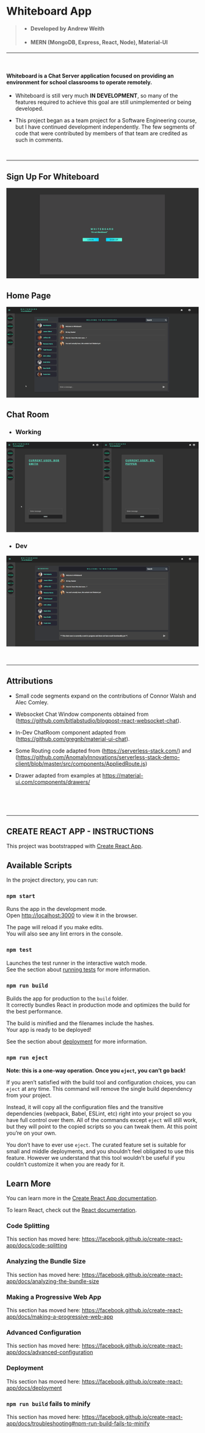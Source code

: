 # **Whiteboard App**
> - #### Developed by Andrew Weith
> - #### __MERN (MongoDB, Express, React, Node), Material-UI__

---

<br/>

#### Whiteboard is a Chat Server application focused on providing an environment for school classrooms to operate remotely.

- Whiteboard is still very much **IN DEVELOPMENT**, so many of the features required to achieve this goal are still unimplemented or being developed.

- This project began as a team project for a Software Engineering course, but I have continued development independently. The few  segments of code that were contributed by members of that team are credited as such in comments.

<br/>

---

## **Sign Up For Whiteboard**

![Intro](Demo/intro.gif)

## **Home Page**

![Home](Demo/home.gif)

## **Chat Room**

- ### Working
![Chat](Demo/chat.gif)

- ### Dev
![Dev-Chat](Demo/dev_chat.gif)

<br/>

---

## **Attributions**

* Small code segments expand on the contributions of Connor Walsh and Alec Comley.

* Websocket Chat Window components obtained from (https://github.com/bitlabstudio/blogpost-react-websocket-chat).

* In-Dev ChatRoom component adapted from (https://github.com/gregnb/material-ui-chat).

* Some Routing code adapted from (https://serverless-stack.com/) and (https://github.com/AnomalyInnovations/serverless-stack-demo-client/blob/master/src/components/AppliedRoute.js)

* Drawer adapted from examples at https://material-ui.com/components/drawers/

<br/>

<br/>

<br/>

---

## **CREATE REACT APP - INSTRUCTIONS**

This project was bootstrapped with [Create React App](https://github.com/facebook/create-react-app).

## Available Scripts

In the project directory, you can run:

### `npm start`

Runs the app in the development mode.<br />
Open [http://localhost:3000](http://localhost:3000) to view it in the browser.

The page will reload if you make edits.<br />
You will also see any lint errors in the console.

### `npm test`

Launches the test runner in the interactive watch mode.<br />
See the section about [running tests](https://facebook.github.io/create-react-app/docs/running-tests) for more information.

### `npm run build`

Builds the app for production to the `build` folder.<br />
It correctly bundles React in production mode and optimizes the build for the best performance.

The build is minified and the filenames include the hashes.<br />
Your app is ready to be deployed!

See the section about [deployment](https://facebook.github.io/create-react-app/docs/deployment) for more information.

### `npm run eject`

**Note: this is a one-way operation. Once you `eject`, you can’t go back!**

If you aren’t satisfied with the build tool and configuration choices, you can `eject` at any time. This command will remove the single build dependency from your project.

Instead, it will copy all the configuration files and the transitive dependencies (webpack, Babel, ESLint, etc) right into your project so you have full control over them. All of the commands except `eject` will still work, but they will point to the copied scripts so you can tweak them. At this point you’re on your own.

You don’t have to ever use `eject`. The curated feature set is suitable for small and middle deployments, and you shouldn’t feel obligated to use this feature. However we understand that this tool wouldn’t be useful if you couldn’t customize it when you are ready for it.

## Learn More

You can learn more in the [Create React App documentation](https://facebook.github.io/create-react-app/docs/getting-started).

To learn React, check out the [React documentation](https://reactjs.org/).

### Code Splitting

This section has moved here: https://facebook.github.io/create-react-app/docs/code-splitting

### Analyzing the Bundle Size

This section has moved here: https://facebook.github.io/create-react-app/docs/analyzing-the-bundle-size

### Making a Progressive Web App

This section has moved here: https://facebook.github.io/create-react-app/docs/making-a-progressive-web-app

### Advanced Configuration

This section has moved here: https://facebook.github.io/create-react-app/docs/advanced-configuration

### Deployment

This section has moved here: https://facebook.github.io/create-react-app/docs/deployment

### `npm run build` fails to minify

This section has moved here: https://facebook.github.io/create-react-app/docs/troubleshooting#npm-run-build-fails-to-minify
